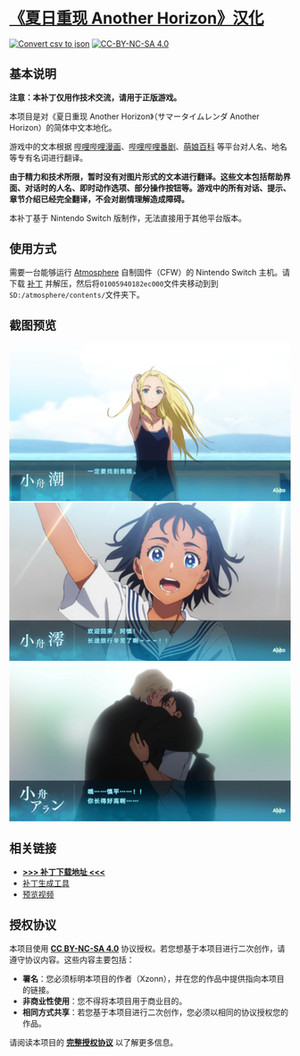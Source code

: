 # [《夏日重现 Another Horizon》汉化](https://xzonn.top/STRAHChsLocalization/)

[![Convert csv to json](https://github.com/Xzonn/STRAHChsLocalization/actions/workflows/convert.yml/badge.svg)](https://github.com/Xzonn/STRAHChsLocalization/actions/workflows/convert.yml) [![CC-BY-NC-SA 4.0](https://mirrors.creativecommons.org/presskit/buttons/88x31/svg/by-nc-sa.svg)](https://creativecommons.org/licenses/by-nc-sa/4.0/legalcode)

## 基本说明
**注意：本补丁仅用作技术交流，请用于正版游戏。**

本项目是对《夏日重现 Another Horizon》（<span lang="ja">サマータイムレンダ Another Horizon</span>）的简体中文本地化。

游戏中的文本根据 [哔哩哔哩漫画](https://manga.bilibili.com/detail/mc28500)、[哔哩哔哩番剧](https://www.bilibili.com/bangumi/play/ss41417)、[萌娘百科](https://zh.moegirl.org.cn/%E5%A4%8F%E6%97%A5%E9%87%8D%E7%8E%B0) 等平台对人名、地名等专有名词进行翻译。

**由于精力和技术所限，暂时没有对图片形式的文本进行翻译。这些文本包括帮助界面、对话时的人名、即时动作选项、部分操作按钮等。游戏中的所有对话、提示、章节介绍已经完全翻译，不会对剧情理解造成障碍。**

本补丁基于 Nintendo Switch 版制作，无法直接用于其他平台版本。

## 使用方式
需要一台能够运行 [Atmosphere](https://github.com/Atmosphere-NX/Atmosphere) 自制固件（CFW）的 Nintendo Switch 主机。请下载 [补丁](https://github.com/Xzonn/STRAHChsLocalization/releases/latest/) 并解压，然后将`01005940182ec000`文件夹移动到到`SD:/atmosphere/contents/`文件夹下。

## 截图预览
![截图](assets/images/screenshot-01.png)  
![截图](assets/images/screenshot-02.png)  
![截图](assets/images/screenshot-03.png)

## 相关链接
- **[>>> 补丁下载地址 <<<](https://github.com/Xzonn/STRAHChsLocalization/releases/latest/)**
- [补丁生成工具](https://github.com/Xzonn/STRAHChsLocalizationHelper)
- [预览视频](https://www.bilibili.com/video/BV1gP411r7kr/)

## 授权协议
本项目使用 **[CC BY-NC-SA 4.0](https://creativecommons.org/licenses/by-nc-sa/4.0/legalcode)** 协议授权。若您想基于本项目进行二次创作，请遵守协议内容。这些内容主要包括：

- **署名**：您必须标明本项目的作者（Xzonn），并在您的作品中提供指向本项目的链接。
- **非商业性使用**：您不得将本项目用于商业目的。
- **相同方式共享**：若您基于本项目进行二次创作，您必须以相同的协议授权您的作品。

请阅读本项目的 **[完整授权协议](LICENSE)** 以了解更多信息。

